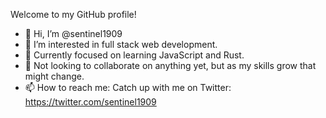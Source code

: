 Welcome to my GitHub profile!

- 👋 Hi, I’m @sentinel1909
- 👀 I’m interested in full stack web development.
- 🌱 Currently focused on learning JavaScript and Rust.
- 💞️ Not looking to collaborate on anything yet, but as my skills grow that might change.
- 📫 How to reach me: Catch up with me on Twitter: https://twitter.com/sentinel1909


